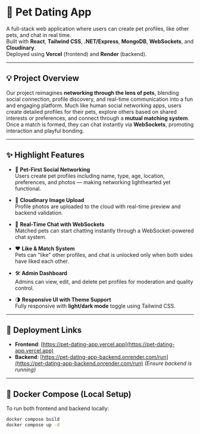 # 🐾 Pet Dating App

A full-stack web application where users can create pet profiles, like other pets, and chat in real time.  
Built with **React**, **Tailwind CSS**, **.NET/Express**, **MongoDB**, **WebSockets**, and **Cloudinary**.  
Deployed using **Vercel** (frontend) and **Render** (backend).

---

## 💡 Project Overview

Our project reimagines **networking through the lens of pets**, blending social connection, profile discovery, and real-time communication into a fun and engaging platform. Much like human social networking apps, users create detailed profiles for their pets, explore others based on shared interests or preferences, and connect through a **mutual matching system**. Once a match is formed, they can chat instantly via **WebSockets**, promoting interaction and playful bonding.

---

## ✨ Highlight Features

- 🐶 **Pet-First Social Networking**  
  Users create pet profiles including name, type, age, location, preferences, and photos — making networking lighthearted yet functional.

- 📸 **Cloudinary Image Upload**  
  Profile photos are uploaded to the cloud with real-time preview and backend validation.

- 💬 **Real-Time Chat with WebSockets**  
  Matched pets can start chatting instantly through a WebSocket-powered chat system.

- ❤️ **Like & Match System**  
  Pets can "like" other profiles, and chat is unlocked only when both sides have liked each other.

- 🛠 **Admin Dashboard**  
  Admins can view, edit, and delete pet profiles for moderation and quality control.

- 🌗 **Responsive UI with Theme Support**  
  Fully responsive with **light/dark mode** toggle using Tailwind CSS.

---

## 🚀 Deployment Links

- **Frontend**: [https://pet-dating-app.vercel.app](https://pet-dating-app.vercel.app)
- **Backend**: [https://pet-dating-app-backend.onrender.com/run](https://pet-dating-app-backend.onrender.com/run) _(Ensure backend is running)_

---

## 🐳 Docker Compose (Local Setup)

To run both frontend and backend locally:

```bash
docker compose build
docker compose up -d
